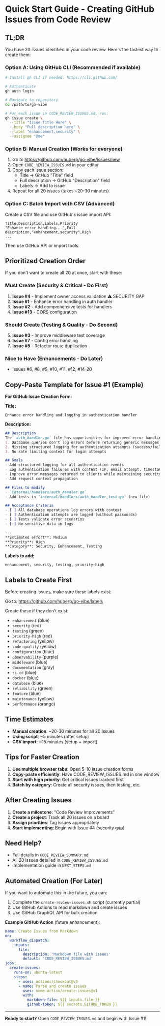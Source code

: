 # Quick Start Guide - Creating GitHub Issues from Code Review

## TL;DR

You have 20 issues identified in your code review. Here's the fastest way to create them:

### Option A: Using GitHub CLI (Recommended if available)

```bash
# Install gh CLI if needed: https://cli.github.com/

# Authenticate
gh auth login

# Navigate to repository
cd /path/to/go-vibe

# For each issue in CODE_REVIEW_ISSUES.md, run:
gh issue create \
  --title "Issue Title Here" \
  --body "Full description here" \
  --label "enhancement,security" \
  --assignee "@me"
```

### Option B: Manual Creation (Works for everyone)

1. Go to https://github.com/huberp/go-vibe/issues/new
2. Open `CODE_REVIEW_ISSUES.md` in your editor
3. Copy each issue section:
   - Title → GitHub "Title" field
   - Full description → GitHub "Description" field
   - Labels → Add to issue
4. Repeat for all 20 issues (takes ~20-30 minutes)

### Option C: Batch Import with CSV (Advanced)

Create a CSV file and use GitHub's issue import API:

```csv
Title,Description,Labels,Priority
"Enhance error handling...",Full description,"enhancement,security",High
...
```

Then use GitHub API or import tools.

## Prioritized Creation Order

If you don't want to create all 20 at once, start with these:

### Must Create (Security & Critical - Do First)
1. **Issue #4** - Implement owner access validation ⚠️ SECURITY GAP
2. **Issue #1** - Enhance error handling in auth handler
3. **Issue #2** - Add comprehensive tests for handlers
4. **Issue #13** - CORS configuration

### Should Create (Testing & Quality - Do Second)
5. **Issue #3** - Improve middleware test coverage
6. **Issue #7** - Config error handling
7. **Issue #5** - Refactor route duplication

### Nice to Have (Enhancements - Do Later)
- Issues #6, #8, #9, #10, #11, #12, #14-20

## Copy-Paste Template for Issue #1 (Example)

**For GitHub Issue Creation Form:**

**Title:**
```
Enhance error handling and logging in authentication handler
```

**Description:**
```markdown
## Description
The `auth_handler.go` file has opportunities for improved error handling and logging:
1. Database queries don't log errors before returning generic messages to clients
2. Missing structured logging for authentication attempts (success/failure)
3. No rate limiting context for login attempts

## Goals
- Add structured logging for all authentication events
- Log authentication failures with context (IP, email attempt, timestamp)
- Improve error messages returned to clients while maintaining security
- Add request context propagation

## Files to modify
- `internal/handlers/auth_handler.go`
- Add tests in `internal/handlers/auth_handler_test.go` (new file)

## Acceptance Criteria
- [ ] All database operations log errors with context
- [ ] Authentication attempts are logged (without passwords)
- [ ] Tests validate error scenarios
- [ ] No sensitive data in logs

---
**Estimated effort**: Medium  
**Priority**: High  
**Category**: Security, Enhancement, Testing
```

**Labels to add:**
```
enhancement, security, testing, priority-high
```

## Labels to Create First

Before creating issues, make sure these labels exist:

Go to: https://github.com/huberp/go-vibe/labels

Create these if they don't exist:
- `enhancement` (blue)
- `security` (red)
- `testing` (green)
- `priority-high` (red)
- `refactoring` (yellow)
- `code-quality` (yellow)
- `configuration` (blue)
- `observability` (purple)
- `middleware` (blue)
- `documentation` (gray)
- `ci-cd` (blue)
- `docker` (blue)
- `database` (blue)
- `reliability` (green)
- `feature` (blue)
- `maintenance` (yellow)
- `performance` (orange)

## Time Estimates

- **Manual creation**: ~20-30 minutes for all 20 issues
- **Using script**: ~5 minutes (after setup)
- **CSV import**: ~15 minutes (setup + import)

## Tips for Faster Creation

1. **Use multiple browser tabs**: Open 5-10 issue creation forms
2. **Copy-paste efficiently**: Have CODE_REVIEW_ISSUES.md in one window
3. **Start with high priority**: Get critical issues tracked first
4. **Batch by category**: Create all security issues, then testing, etc.

## After Creating Issues

1. **Create a milestone**: "Code Review Improvements"
2. **Create a project**: Track all 20 issues on a board
3. **Assign priorities**: Tag issues appropriately
4. **Start implementing**: Begin with Issue #4 (security gap)

## Need Help?

- Full details in `CODE_REVIEW_SUMMARY.md`
- All 20 issues detailed in `CODE_REVIEW_ISSUES.md`
- Implementation guide in `NEXT_STEPS.md`

## Automated Creation (For Later)

If you want to automate this in the future, you can:

1. Complete the `create-review-issues.sh` script (currently partial)
2. Use GitHub Actions to read markdown and create issues
3. Use GitHub GraphQL API for bulk creation

**Example GitHub Action** (future enhancement):

```yaml
name: Create Issues from Markdown
on:
  workflow_dispatch:
    inputs:
      file:
        description: 'Markdown file with issues'
        default: 'CODE_REVIEW_ISSUES.md'
jobs:
  create-issues:
    runs-on: ubuntu-latest
    steps:
      - uses: actions/checkout@v4
      - name: Parse and create issues
        uses: some-action/create-issues@v1
        with:
          markdown-file: ${{ inputs.file }}
          github-token: ${{ secrets.GITHUB_TOKEN }}
```

---

**Ready to start?** Open `CODE_REVIEW_ISSUES.md` and begin with Issue #1!
